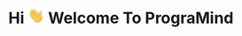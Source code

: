 # Hi <img src="https://raw.githubusercontent.com/ABSphreak/ABSphreak/master/gifs/Hi.gif" width="30px"> Welcome To PrograMind 
 
<!---programindz/programindz is a ✨ special ✨ repository because its `README.md` (this file) appears on your GitHub profile.
You can click the Preview link to take a look at your changes.
--->
